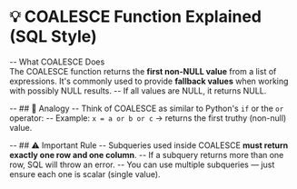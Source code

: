 
# 💡 COALESCE Function Explained (SQL Style) <br>
--
What COALESCE Does <br>
The COALESCE function returns the **first non-NULL value** from a list of expressions.
It's commonly used to provide **fallback values** when working with possibly NULL results.
-- If all values are NULL, it returns NULL.

-- ## 🧠 Analogy
-- Think of COALESCE as similar to Python's `if` or the `or` operator:
-- Example: `x = a or b or c` → returns the first truthy (non-null) value.

-- ## ⚠️ Important Rule
-- Subqueries used inside COALESCE **must return exactly one row and one column**.
-- If a subquery returns more than one row, SQL will throw an error.
-- You can use multiple subqueries — just ensure each one is scalar (single value).
